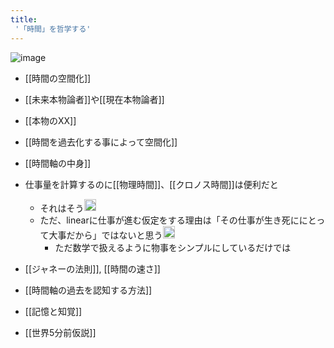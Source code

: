 ```yaml
---
title:
 '「時間」を哲学する'
---
```


![image](https://gyazo.com/af2652c00520558176ee19c76feb2502/thumb/1000)

- [[時間の空間化]]

- [[未来本物論者]]や[[現在本物論者]]
- [[本物のXX]]

- [[時間を過去化する事によって空間化]]

- [[時間軸の中身]]

- 仕事量を計算するのに[[物理時間]]、[[クロノス時間]]は便利だと
    - それはそう<img src='https://scrapbox.io/api/pages/blu3mo-public/blu3mo/icon' alt='blu3mo.icon' height="19.5"/>
    - ただ、linearに仕事が進む仮定をする理由は「その仕事が生き死ににとって大事だから」ではないと思う<img src='https://scrapbox.io/api/pages/blu3mo-public/blu3mo/icon' alt='blu3mo.icon' height="19.5"/>
        - ただ数学で扱えるように物事をシンプルにしているだけでは

- [[ジャネーの法則]], [[時間の速さ]]

- [[時間軸の過去を認知する方法]]

- [[記憶と知覚]]

- [[世界5分前仮説]]

